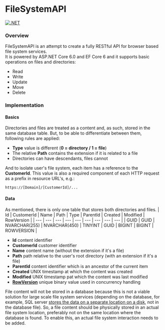 # FileSystemAPI
[![.NET](https://github.com/zagorec92/FileSystemAPI/actions/workflows/dotnet.yml/badge.svg?branch=master)](https://github.com/zagorec92/FileSystemAPI/actions/workflows/dotnet.yml)

### Overview
FileSystemAPI is an attempt to create a fully RESTful API for browser based file system services.  
It is powered by ASP.NET Core 6.0 and EF Core 6 and it supports basic operations on files and directories:
* Read
* Write
* Update
* Move
* Delete  

### Implementation
#### Basics
Directories and files are treated as a content and, as such, stored in the same database table. But, to be able to differentiate between them, following rules are applied:
* **Type** value is different (**0 = directory / 1 = file**)
* The relative **Path** contains the extension if it is related to a file
* Directories can have descendants, files cannot  

And to isolate user's file system, each item has a reference to the **CustomerId**. This value is also a required component of each HTTP request as a prefix in resource URL's, e.g.:
```
https://[Domain]/[CustomerId]/...
```
#### Data 
As mentioned, there is only one table that stores both directories and files.
| Id  | CustomerId | Name | Path | Type | ParentId | Created | Modified | RowVersion |
| --- | --- | --- | --- | --- | --- | --- | --- | --- |
| GUID  | GUID  | NVARCHAR(255) | NVARCHAR(450) | TINYINT  | GUID | BIGINT  | BIGINT  | ROWVERSION |

* **Id** content identifier
* **CustomerId** customer identifier
* **Name** content name (without the extension if it's a file)
* **Path** path relative to the user's root directory (with an extension if it's a file)
* **ParentId** content identifier which is an ancestor of the current item
* **Created** UNIX timestamp at which the content was created
* **Modified** UNIX timestamp pat which the content was last modified
* **[RowVersion](https://learn.microsoft.com/en-us/sql/t-sql/data-types/rowversion-transact-sql?view=sql-server-ver16)** unique binary value used in concurrency handling

File content will not be stored in a database because this is not a viable solution for large scale file system services (depending on the database, for example, SQL server [stores the data on a separate location on a disk](https://learn.microsoft.com/en-us/sql/relational-databases/blob/filestream-sql-server?view=sql-server-ver16), not in the database file). So, a file content should be physically stored in an actual file system location, preferably not on the same location where the database is found. To enable this, an actual file system interaction needs to be added.
